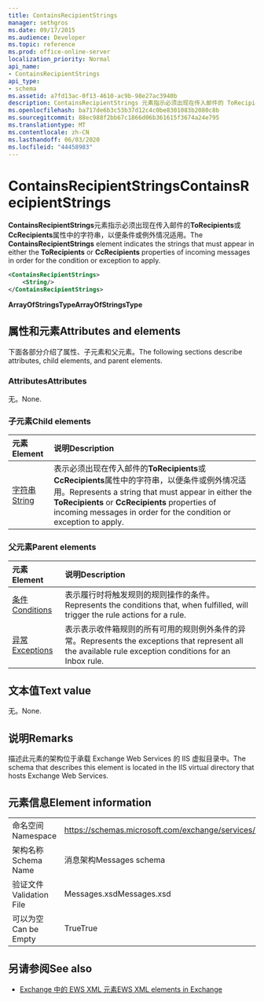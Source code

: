 ```yaml
---
title: ContainsRecipientStrings
manager: sethgros
ms.date: 09/17/2015
ms.audience: Developer
ms.topic: reference
ms.prod: office-online-server
localization_priority: Normal
api_name:
- ContainsRecipientStrings
api_type:
- schema
ms.assetid: a7fd13ac-0f13-4610-ac9b-98e27ac3940b
description: ContainsRecipientStrings 元素指示必须出现在传入邮件的 ToRecipients 或 CcRecipients 属性中的字符串，以便条件或例外情况适用。
ms.openlocfilehash: ba717de6b3c53b37d12c4c0be8301083b2080c8b
ms.sourcegitcommit: 88ec988f2bb67c1866d06b361615f3674a24e795
ms.translationtype: MT
ms.contentlocale: zh-CN
ms.lasthandoff: 06/03/2020
ms.locfileid: "44458983"
---
```

# <a name="containsrecipientstrings"></a><span data-ttu-id="59f36-103">ContainsRecipientStrings</span><span class="sxs-lookup"><span data-stu-id="59f36-103">ContainsRecipientStrings</span></span>

<span data-ttu-id="59f36-104">**ContainsRecipientStrings**元素指示必须出现在传入邮件的**ToRecipients**或**CcRecipients**属性中的字符串，以便条件或例外情况适用。</span><span class="sxs-lookup"><span data-stu-id="59f36-104">The **ContainsRecipientStrings** element indicates the strings that must appear in either the **ToRecipients** or **CcRecipients** properties of incoming messages in order for the condition or exception to apply.</span></span> 
  
```XML
<ContainsRecipientStrings>
    <String/>
</ContainsRecipientStrings>
```

 <span data-ttu-id="59f36-105">**ArrayOfStringsType**</span><span class="sxs-lookup"><span data-stu-id="59f36-105">**ArrayOfStringsType**</span></span>
## <a name="attributes-and-elements"></a><span data-ttu-id="59f36-106">属性和元素</span><span class="sxs-lookup"><span data-stu-id="59f36-106">Attributes and elements</span></span>

<span data-ttu-id="59f36-107">下面各部分介绍了属性、子元素和父元素。</span><span class="sxs-lookup"><span data-stu-id="59f36-107">The following sections describe attributes, child elements, and parent elements.</span></span>
  
### <a name="attributes"></a><span data-ttu-id="59f36-108">Attributes</span><span class="sxs-lookup"><span data-stu-id="59f36-108">Attributes</span></span>

<span data-ttu-id="59f36-109">无。</span><span class="sxs-lookup"><span data-stu-id="59f36-109">None.</span></span>
  
### <a name="child-elements"></a><span data-ttu-id="59f36-110">子元素</span><span class="sxs-lookup"><span data-stu-id="59f36-110">Child elements</span></span>

|<span data-ttu-id="59f36-111">**元素**</span><span class="sxs-lookup"><span data-stu-id="59f36-111">**Element**</span></span>|<span data-ttu-id="59f36-112">**说明**</span><span class="sxs-lookup"><span data-stu-id="59f36-112">**Description**</span></span>|
|:-----|:-----|
|[<span data-ttu-id="59f36-113">字符串</span><span class="sxs-lookup"><span data-stu-id="59f36-113">String</span></span>](string.md) <br/> |<span data-ttu-id="59f36-114">表示必须出现在传入邮件的**ToRecipients**或**CcRecipients**属性中的字符串，以便条件或例外情况适用。</span><span class="sxs-lookup"><span data-stu-id="59f36-114">Represents a string that must appear in either the **ToRecipients** or **CcRecipients** properties of incoming messages in order for the condition or exception to apply.</span></span>  <br/> |
   
### <a name="parent-elements"></a><span data-ttu-id="59f36-115">父元素</span><span class="sxs-lookup"><span data-stu-id="59f36-115">Parent elements</span></span>

|<span data-ttu-id="59f36-116">**元素**</span><span class="sxs-lookup"><span data-stu-id="59f36-116">**Element**</span></span>|<span data-ttu-id="59f36-117">**说明**</span><span class="sxs-lookup"><span data-stu-id="59f36-117">**Description**</span></span>|
|:-----|:-----|
|[<span data-ttu-id="59f36-118">条件</span><span class="sxs-lookup"><span data-stu-id="59f36-118">Conditions</span></span>](conditions.md) <br/> |<span data-ttu-id="59f36-119">表示履行时将触发规则的规则操作的条件。</span><span class="sxs-lookup"><span data-stu-id="59f36-119">Represents the conditions that, when fulfilled, will trigger the rule actions for a rule.</span></span>  <br/> |
|[<span data-ttu-id="59f36-120">异常</span><span class="sxs-lookup"><span data-stu-id="59f36-120">Exceptions</span></span>](exceptions.md) <br/> |<span data-ttu-id="59f36-121">表示表示收件箱规则的所有可用的规则例外条件的异常。</span><span class="sxs-lookup"><span data-stu-id="59f36-121">Represents the exceptions that represent all the available rule exception conditions for an Inbox rule.</span></span>  <br/> |
   
## <a name="text-value"></a><span data-ttu-id="59f36-122">文本值</span><span class="sxs-lookup"><span data-stu-id="59f36-122">Text value</span></span>

<span data-ttu-id="59f36-123">无。</span><span class="sxs-lookup"><span data-stu-id="59f36-123">None.</span></span>
  
## <a name="remarks"></a><span data-ttu-id="59f36-124">说明</span><span class="sxs-lookup"><span data-stu-id="59f36-124">Remarks</span></span>

<span data-ttu-id="59f36-125">描述此元素的架构位于承载 Exchange Web Services 的 IIS 虚拟目录中。</span><span class="sxs-lookup"><span data-stu-id="59f36-125">The schema that describes this element is located in the IIS virtual directory that hosts Exchange Web Services.</span></span>
  
## <a name="element-information"></a><span data-ttu-id="59f36-126">元素信息</span><span class="sxs-lookup"><span data-stu-id="59f36-126">Element information</span></span>

|||
|:-----|:-----|
|<span data-ttu-id="59f36-127">命名空间</span><span class="sxs-lookup"><span data-stu-id="59f36-127">Namespace</span></span>  <br/> |https://schemas.microsoft.com/exchange/services/2006/messages  <br/> |
|<span data-ttu-id="59f36-128">架构名称</span><span class="sxs-lookup"><span data-stu-id="59f36-128">Schema Name</span></span>  <br/> |<span data-ttu-id="59f36-129">消息架构</span><span class="sxs-lookup"><span data-stu-id="59f36-129">Messages schema</span></span>  <br/> |
|<span data-ttu-id="59f36-130">验证文件</span><span class="sxs-lookup"><span data-stu-id="59f36-130">Validation File</span></span>  <br/> |<span data-ttu-id="59f36-131">Messages.xsd</span><span class="sxs-lookup"><span data-stu-id="59f36-131">Messages.xsd</span></span>  <br/> |
|<span data-ttu-id="59f36-132">可以为空</span><span class="sxs-lookup"><span data-stu-id="59f36-132">Can be Empty</span></span>  <br/> |<span data-ttu-id="59f36-133">True</span><span class="sxs-lookup"><span data-stu-id="59f36-133">True</span></span>  <br/> |
   
## <a name="see-also"></a><span data-ttu-id="59f36-134">另请参阅</span><span class="sxs-lookup"><span data-stu-id="59f36-134">See also</span></span>



- [<span data-ttu-id="59f36-135">Exchange 中的 EWS XML 元素</span><span class="sxs-lookup"><span data-stu-id="59f36-135">EWS XML elements in Exchange</span></span>](ews-xml-elements-in-exchange.md)

